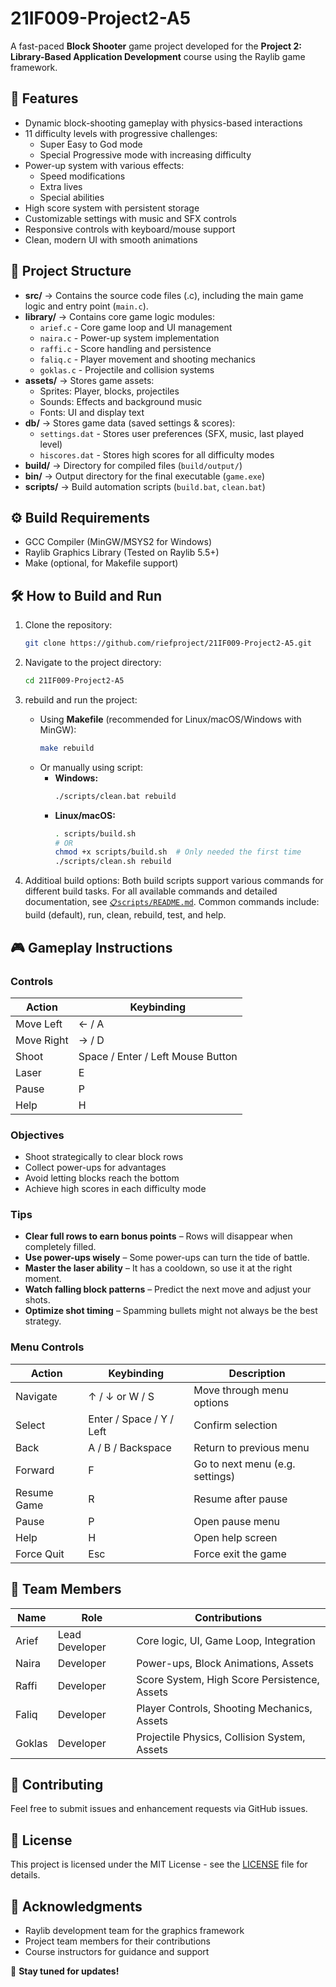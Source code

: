 # 21IF009-Project2-A5

A fast-paced **Block Shooter** game project developed for the **Project 2: Library-Based Application Development** course using the Raylib game framework.

## 📌 Features

-   Dynamic block-shooting gameplay with physics-based interactions
-   11 difficulty levels with progressive challenges:
    -   Super Easy to God mode
    -   Special Progressive mode with increasing difficulty
-   Power-up system with various effects:
    -   Speed modifications
    -   Extra lives
    -   Special abilities
-   High score system with persistent storage
-   Customizable settings with music and SFX controls
-   Responsive controls with keyboard/mouse support
-   Clean, modern UI with smooth animations

## 📂 Project Structure

-   **src/** → Contains the source code files (.c), including the main game logic and entry point (`main.c`).
-   **library/** → Contains core game logic modules:
    -   `arief.c` - Core game loop and UI management
    -   `naira.c` - Power-up system implementation
    -   `raffi.c` - Score handling and persistence
    -   `faliq.c` - Player movement and shooting mechanics
    -   `goklas.c` - Projectile and collision systems
-   **assets/** → Stores game assets:
    -   Sprites: Player, blocks, projectiles
    -   Sounds: Effects and background music
    -   Fonts: UI and display text
-   **db/** → Stores game data (saved settings & scores):
    -   `settings.dat` - Stores user preferences (SFX, music, last played level)
    -   `hiscores.dat` - Stores high scores for all difficulty modes
-   **build/** → Directory for compiled files (`build/output/`)
-   **bin/** → Output directory for the final executable (`game.exe`)
-   **scripts/** → Build automation scripts (`build.bat`, `clean.bat`)

## ⚙️ Build Requirements

-   GCC Compiler (MinGW/MSYS2 for Windows)
-   Raylib Graphics Library (Tested on Raylib 5.5+)
-   Make (optional, for Makefile support)

## 🛠️ How to Build and Run

1. Clone the repository:
    ```bash
    git clone https://github.com/riefproject/21IF009-Project2-A5.git
    ```
2. Navigate to the project directory:

    ```bash
    cd 21IF009-Project2-A5
    ```

3. rebuild and run the project:

    - Using **Makefile** (recommended for Linux/macOS/Windows with MinGW):
        ```bash
        make rebuild
        ```
    - Or manually using script:
        - **Windows:**
            ```sh
            ./scripts/clean.bat rebuild
            ```
        - **Linux/macOS:**
            ```sh
            . scripts/build.sh
            # OR
            chmod +x scripts/build.sh  # Only needed the first time
            ./scripts/clean.sh rebuild
            ```

4. Additioal build options:
   Both build scripts support various commands for different build tasks. For all available commands and detailed documentation, see [`📋scripts/README.md`](https://github.com/riefproject/21IF009-Project2-A5/blob/main/scripts/README.md). Common commands include: build (default), run, clean, rebuild, test, and help.

## 🎮 Gameplay Instructions

### Controls

| Action     | Keybinding                        |
| ---------- | --------------------------------- |
| Move Left  | ← / A                             |
| Move Right | → / D                             |
| Shoot      | Space / Enter / Left Mouse Button |
| Laser      | E                                 |
| Pause      | P                                 |
| Help       | H                                 |

### Objectives

-   Shoot strategically to clear block rows
-   Collect power-ups for advantages
-   Avoid letting blocks reach the bottom
-   Achieve high scores in each difficulty mode

### Tips

-   **Clear full rows to earn bonus points** – Rows will disappear when completely filled.
-   **Use power-ups wisely** – Some power-ups can turn the tide of battle.
-   **Master the laser ability** – It has a cooldown, so use it at the right moment.
-   **Watch falling block patterns** – Predict the next move and adjust your shots.
-   **Optimize shot timing** – Spamming bullets might not always be the best strategy.

### Menu Controls

| Action      | Keybinding               | Description                     |
| ----------- | ------------------------ | ------------------------------- |
| Navigate    | ↑ / ↓ or W / S           | Move through menu options       |
| Select      | Enter / Space / Y / Left | Confirm selection               |
| Back        | A / B / Backspace        | Return to previous menu         |
| Forward     | F                        | Go to next menu (e.g. settings) |
| Resume Game | R                        | Resume after pause              |
| Pause       | P                        | Open pause menu                 |
| Help        | H                        | Open help screen                |
| Force Quit  | Esc                      | Force exit the game             |

## 📝 Team Members

| Name   | Role           | Contributions                                |
| ------ | -------------- | -------------------------------------------- |
| Arief  | Lead Developer | Core logic, UI, Game Loop, Integration       |
| Naira  | Developer      | Power-ups, Block Animations, Assets          |
| Raffi  | Developer      | Score System, High Score Persistence, Assets |
| Faliq  | Developer      | Player Controls, Shooting Mechanics, Assets  |
| Goklas | Developer      | Projectile Physics, Collision System, Assets |

## 🤝 Contributing

Feel free to submit issues and enhancement requests via GitHub issues.

## 📄 License

This project is licensed under the MIT License - see the [LICENSE](LICENSE) file for details.

## 🙏 Acknowledgments

-   Raylib development team for the graphics framework
-   Project team members for their contributions
-   Course instructors for guidance and support

🚀 **Stay tuned for updates!**
